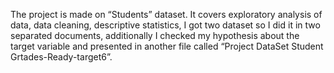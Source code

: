The project is made on “Students” dataset. It covers exploratory analysis of data, data cleaning, descriptive statistics,   I got two dataset so I did it in two separated documents, additionally I checked my hypothesis about the target variable and presented in another file called “Project DataSet Student Grtades-Ready-target6”.
